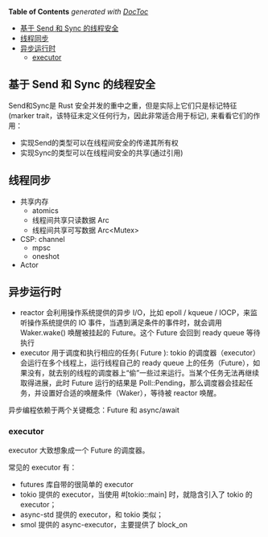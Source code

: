 <!-- START doctoc generated TOC please keep comment here to allow auto update -->
<!-- DON'T EDIT THIS SECTION, INSTEAD RE-RUN doctoc TO UPDATE -->
**Table of Contents**  *generated with [DocToc](https://github.com/thlorenz/doctoc)*

- [基于 Send 和 Sync 的线程安全](#%E5%9F%BA%E4%BA%8E-send-%E5%92%8C-sync-%E7%9A%84%E7%BA%BF%E7%A8%8B%E5%AE%89%E5%85%A8)
- [线程同步](#%E7%BA%BF%E7%A8%8B%E5%90%8C%E6%AD%A5)
- [异步运行时](#%E5%BC%82%E6%AD%A5%E8%BF%90%E8%A1%8C%E6%97%B6)
  - [executor](#executor)

<!-- END doctoc generated TOC please keep comment here to allow auto update -->

## 基于 Send 和 Sync 的线程安全

Send和Sync是 Rust 安全并发的重中之重，但是实际上它们只是标记特征(marker trait，该特征未定义任何行为，因此非常适合用于标记),
来看看它们的作用：

- 实现Send的类型可以在线程间安全的传递其所有权
- 实现Sync的类型可以在线程间安全的共享(通过引用)

## 线程同步

- 共享内存
    - atomics
    - 线程间共享只读数据 Arc<T>
    - 线程间共享可写数据 Arc<Mutex<T>>
- CSP: channel
    - mpsc
    - oneshot
- Actor

## 异步运行时

- reactor 会利用操作系统提供的异步 I/O，比如 epoll / kqueue / IOCP，来监听操作系统提供的 IO 事件，当遇到满足条件的事件时，就会调用
  Waker.wake() 唤醒被挂起的 Future。这个 Future 会回到 ready queue 等待执行
- executor 用于调度和执行相应的任务( Future ): tokio 的调度器（executor）会运行在多个线程上，运行线程自己的 ready queue
  上的任务（Future），如果没有，就去别的线程的调度器上“偷”一些过来运行。当某个任务无法再继续取得进展，此时 Future 运行的结果是
  Poll::Pending，那么调度器会挂起任务，并设置好合适的唤醒条件（Waker），等待被 reactor 唤醒。

异步编程依赖于两个关键概念：Future 和 async/await

### executor

executor 大致想象成一个 Future 的调度器。

常见的 executor 有：

- futures 库自带的很简单的 executor
- tokio 提供的 executor，当使用 #[tokio::main] 时，就隐含引入了 tokio 的 executor；
- async-std 提供的 executor，和 tokio 类似；
- smol 提供的 async-executor，主要提供了 block_on